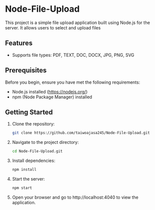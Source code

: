 # Node-File-Upload

This project is a simple file upload application built using Node.js for the server. It allows users to select and upload files

## Features

- Supports file types: PDF, TEXT, DOC, DOCX, JPG, PNG, SVG

## Prerequisites

Before you begin, ensure you have met the following requirements:

- Node.js installed (https://nodejs.org/)
- npm (Node Package Manager) installed

## Getting Started

1. Clone the repository:

   ```bash
   git clone https://github.com/taiwoajasa245/Node-File-Upload.git
   
2. Navigate to the project directory:

   ```bash
   cd Node-File-Upload.git
   
3. Install dependencies:

   ```bash
   npm install
   
4. Start the server:

   ```bash
   npm start
5. Open your browser and go to http://localhost:4040 to view the application.
